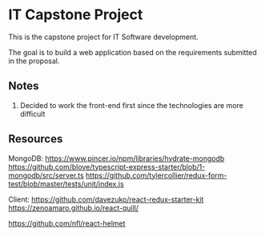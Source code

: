 # IT Capstone Project

This is the capstone project for IT Software development.

The goal is to build a web application based on the requirements submitted in the proposal.

## Notes
1. Decided to work the front-end first since the technologies are more difficult

## Resources
MongoDB:  https://www.pincer.io/npm/libraries/hydrate-mongodb
https://github.com/blove/typescript-express-starter/blob/1-mongodb/src/server.ts
https://github.com/tylercollier/redux-form-test/blob/master/tests/unit/index.js

Client: https://github.com/davezuko/react-redux-starter-kit
https://zenoamaro.github.io/react-quill/

https://github.com/nfl/react-helmet